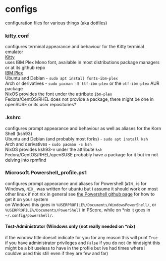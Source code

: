 # configs
configuration files for various things (aka dotfiles)

### kitty.conf
configures terminal appearance and behaviour for the Kitty terminal emulator  
[Kitty](https://sw.kovidgoyal.net/kitty/)  
uses IBM Plex Mono font, available in most distributions package managers or at its github repo  
[IBM Plex](https://github.com/IBM/plex/)  
Ubuntu and Debian - `sudo apt install fonts-ibm-plex`  
Arch or derivatives - `sudo pacman -S ttf-ibm-plex` or the `otf-ibm-plex` AUR package  
NixOS provides the font under the attribute `ibm-plex`  
Fedora/CentOS/RHEL does not provide a package, there might be one in openSUSE or its user repositories?

### .kshrc
configures prompt appearance and behaviour as well as aliases for the Korn Shell (ksh93)  
Ubuntu and Debian (and probably most forks) - `sudo apt install ksh`  
Arch and derivatives - `sudo pacman -S ksh`  
NixOS provides ksh93-v under the attribute `ksh`  
Fedora/CentOS/RHEL/openSUSE probably have a package for it but im not delving into rpmfind  

### Microsoft.Powershell_profile.ps1
configures prompt appearance and aliases for Powershell (`WIN_` is for Windows, `NIX_` was written for ubuntu but i assume it should work on most other linux if not nix in general 
see [the Powershell github page](https://github.com/powershell/powershell) for how to get it on your system  
on Windows this goes in `%USERPROFILE%/Documents/WindowsPowerShell/`, or `%USERPROFILE%/Documents/PowerShell` in PScore, while on \*nix it goes in `~/.config/powershell/`.

#### Test-Administrator (Windows only (not really needed on \*nix)
if the window title doesnt indicate for you for any reason this will print `True` if you have administrator privileges and `False` if you do not (in hindsight this might be a bit useless to have in the profile but ive had times where i couldve used this still even if they are few and far)
